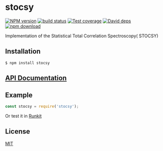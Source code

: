 # stocsy

  [![NPM version][npm-image]][npm-url]
  [![build status][travis-image]][travis-url]
  [![Test coverage][coveralls-image]][coveralls-url]
  [![David deps][david-image]][david-url]
  [![npm download][download-image]][download-url]
  
Implementation of the Statistical Total Correlation Spectroscopy( STOCSY)

## Installation

`$ npm install stocsy`

## [API Documentation](https://cheminfo-js.github.io/stocsy/)

## Example

```js
const stocsy = require('stocsy');
```

Or test it in [Runkit](https://runkit.com/npm/stocsy)

## License

[MIT](./LICENSE)

[npm-image]: https://img.shields.io/npm/v/stocsy.svg?style=flat-square
[npm-url]: https://npmjs.org/package/stocsy
[travis-image]: https://img.shields.io/travis/cheminfo-js/stocsy/master.svg?style=flat-square
[travis-url]: https://travis-ci.org/cheminfo-js/stocsy
[coveralls-image]: https://img.shields.io/coveralls/cheminfo-js/stocsy.svg?style=flat-square
[coveralls-url]: https://coveralls.io/github/cheminfo-js/stocsy
[david-image]: https://img.shields.io/david/cheminfo-js/stocsy.svg?style=flat-square
[david-url]: https://david-dm.org/cheminfo-js/stocsy
[download-image]: https://img.shields.io/npm/dm/stocsy.svg?style=flat-square
[download-url]: https://npmjs.org/package/stocsy
